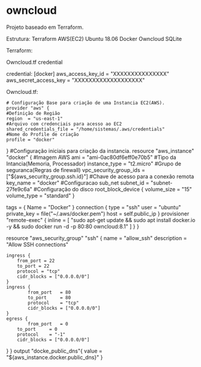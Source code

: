# owncloud
Projeto baseado em Terraform.

Estrutura:
Terraform
  AWS(EC2)
   Ubuntu 18.06
    Docker
     Owncloud
     SQLite
     
Terraform:

Owncloud.tf
credential

credential:
[docker]
aws_access_key_id = "XXXXXXXXXXXXXXX"
aws_secret_access_key = "XXXXXXXXXXXXXXXXXXX"

Owncloud.tf:

	# Configuração Base para criação de uma Instancia EC2(AWS).
	provider "aws" {
	#Definição de Região
	region  = "us-east-1"
	#Arquivo com credenciais para acesso ao EC2
	shared_credentials_file = "/home/sistemas/.aws/credentials"
	#Nome do Profile de criação
	profile = "docker"
}
	#Configuração iniciais para criação da instancia.
	resource "aws_instance" "docker" {
  	#Imagem AWS
  	ami = "ami-0ac80df6eff0e70b5"
  	#Tipo da Intancia(Memoria, Processador)
  	instance_type = "t2.micro"
  	#Grupo de seguranca(Regras de firewall)
 	 vpc_security_group_ids = ["${aws_security_group.ssh.id}"]
  	#Chave de acesso para a conexão remota
 	 key_name = "docker"
  	#Configuracao sub_net
  	subnet_id  = "subnet-27fe9c6a"
  	#Configuração do disco
  	root_block_device {
    	volume_size              = "15"
    	volume_type              = "standard"
}

  tags = {
    Name = "Docker"
  }
  connection {
    type        = "ssh"
    user        = "ubuntu"
    private_key = file("~/.aws/docker.pem")
    host        = self.public_ip
  }
  provisioner "remote-exec" {
    inline = [
      "sudo apt-get update && sudo apt install docker.io -y && sudo docker run -d -p 80:80 owncloud:8.1"
    ]
  }
}

resource "aws_security_group" "ssh" {
	name = "allow_ssh"
	description = "Allow SSH connections"
	
	ingress {
		from_port = 22
		to_port = 22
		protocol = "tcp"
		cidr_blocks = ["0.0.0.0/0"]
	}
	ingress {
      		from_port   = 80
      		to_port     = 80
      		protocol    = "tcp"
      		cidr_blocks = ["0.0.0.0/0"]
	}
	egress {
    		from_port   = 0
   		to_port     = 0
   		protocol    = "-1"
   		cidr_blocks = ["0.0.0.0/0"]
  }
}
output "docke_public_dns"{
	value = "${aws_instance.docker.public_dns}"
}
